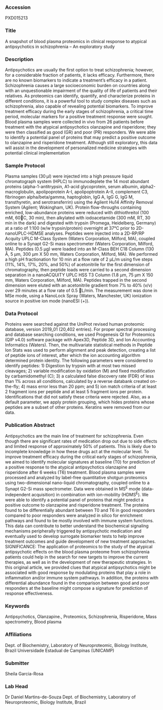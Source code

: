 ### Accession
PXD015213

### Title
A snapshot of blood plasma proteomics in clinical response to atypical antipsychotics in schizophrenia – An exploratory study

### Description
Antipsychotics are usually the first option to treat schizophrenia; however, for a considerable fraction of patients, it lacks efficacy. Furthermore, there are no known biomarkers to indicate a treatment’s efficacy in a patient. Schizophrenia causes a large socioeconomic burden on countries along with an unquestionable impairment of the quality of life of patients and their relatives. As proteomics can identify, quantify, and characterize proteins in different conditions, it is a powerful tool to study complex diseases such as schizophrenia, also capable of revealing potential biomarkers. To improve treatment efficacy during the early stages of schizophrenia, a critical time period, molecular markers for a positive treatment response were sought. Blood plasma samples were collected in vivo from 26 patients before treatment with the atypical antipsychotics olanzapine and risperidone; they were then classified as good (GR) and poor (PR) responders. We were able to identify a potential panel of proteins that may predict a positive outcome to olanzapine and risperidone treatment. Although still exploratory, this data will assist in the development of personalized medicine strategies with potential clinical implementation

### Sample Protocol
Plasma samples (30 μl) were injected into a high pressure liquid chromatograph system (HPLC) to immunodeplete the 14 most abundant proteins (alpha-1-antitrypsin, A1-acid glycoprotein, serum albumin, alpha2-macroglobulin, apolipoprotein A-I, apolipoptrotein A-II, complement C3, fibrinogen alpha/beta/gamma, haptoglobin, IgG A, IgG G, IgG M, transthyretin, and serotransferrin) using the Agilent Hu14 Affinity Removal System (Agilent; Wokingham, UK). Protein flow-throughs containing enriched, low-abundance proteins were reduced with dithiothreitol (100 mM,  60C, 30 min), then  alkylated with iodoacetamide (300 mM, RT, 30 min in the dark) and digested with trypsin (Promega, Heidelberg, Germany) at a ratio of 1:100 (w/w trypsin/protein) overnight at 37°C prior to 2D-nanoUPLC-HDMSE analyses. Peptides were injected into a 2D-RP/RP Acquity UPLC M-Class System (Waters Corporation, Milford, MA), coupled online to a Synapt G2-Si mass spectrometer (Waters Corporation, Milford, MA). Peptides (0.5 µg) were loaded into an M-Class BEH C18 Column (130 Å, 5 µm, 300 µm X 50 mm, Waters Corporation, Milford, MA). We performed a high pH fractionation for 10 min at a flow rate of 2 µL/m using five steps (11%, 14%, 17%, 20%, and 50%) of acetonitrile for the first dimension of chromatography, then peptide loads were carried to a second dimension separation in a nanoACQUITY UPLC HSS T3 Column (1.8 µm, 75 µm X 150 mm, Waters Corporation, Milford, MA). Peptides trapped in the second dimension were eluted with an acetonitrile gradient from 7% to 40% (v/v) over 29 minutes at a flow rate of 0.5 L/min. The measurement was done in MSe mode, using a NanoLock Spray (Waters, Manchester, UK) ionization source in positive ion mode (nanoESI (+)).

### Data Protocol
Proteins were searched against the UniProt revised human proteomic database, version 2019_01 (20,402 entries). For proper spectral processing and database searching conditions, we used Progenesis QI for Proteomics (QIP v4.0) software package with Apex3D, Peptide 3D, and Ion Accounting Informatics (Waters). Then, the multivariate statistical methods in Peptide Ion Stats was used to perform alignment and peak detection, creating a list of peptide ions of interest, after which the ion accounting algorithm determined protein identity. The following parameters were considered to identify peptides: 1) Digestion by trypsin with at most two missed cleavages; 2) variable modification by oxidation (M) and fixed modification by carbamidomethyl (C); 3) a calculated false discovery rate (FDR) of less than 1% across all conditions, calculated by a reverse databank created on-the-fly; 4) mass error less than 20 ppm; and 5) ion match criteria of at least 2 fragment ions per peptide and at least 5 fragment ions per protein. Identifications that did not satisfy these criteria were rejected. Also, as a default parameter, we apply protein grouping, which hides proteins whose peptides are a subset of other proteins. Keratins were removed from our data.

### Publication Abstract
Antipsychotics are the main line of treatment for schizophrenia. Even though there are significant rates of medication drop out due to side effects and limited response of approximately 50% of patients. This is likely due to incomplete knowledge in how these drugs act at the molecular level. To improve treatment efficacy during the critical early stages of schizophrenia, we aimed to identify molecular signatures at baseline (T0) for prediction of a positive response to the atypical antipsychotics olanzapine and risperidone after 6&#xa0;weeks (T6) treatment. Blood plasma samples were processed and analyzed by label-free quantitative shotgun proteomics using two-dimensional nano-liquid chromatography, coupled online to a Synapt G2-Si mass spectrometer. Data were obtained in MS<sup>E</sup> mode (data-independent acquisition) in combination with ion-mobility (HDMS<sup>E</sup>). We were able to identify a potential panel of proteins that might predict a positive outcome to olanzapine and risperidone treatment. The proteins found to be differentially abundant between T0 and T6 in good responders compared to poor responders were analyzed in silico for enrichment pathways and found to be mostly involved with immune system functions. This data can contribute to better understand the biochemical signaling mechanisms peripherally triggered by antipsychotic medication and eventually used to develop surrogate biomarker tests to help improve treatment outcomes and guide development of new treatment approaches. SIGNIFICANCE: The application of proteomics to the study of the atypical antipsychotic effects on the blood plasma proteome from schizophrenia patients could help in the search for new targets to improve the current therapies, as well as in the development of new therapeutic strategies. In this original article, we provided clues that atypical antipsychotics might be associated with good response by modulating proteins that play a role in inflammation and/or immune system pathways. In addition, the proteins with differential abundance found in the comparison between good and poor responders at the baseline might compose a signature for prediction of response effectiveness.

### Keywords
Antipsychotics, Olanzapine., Proteomics, Schizophrenia, Risperidone, Mass spectrometry, Blood plasma

### Affiliations
Dept. of Biochemistry, Laboratory of Neuroproteomic, Biology Institute, Brazil
Universidade Estadual de Campinas (UNICAMP)

### Submitter
Sheila Garcia-Rosa

### Lab Head
Dr Daniel Martins-de-Souza
Dept. of Biochemistry, Laboratory of Neuroproteomic, Biology Institute, Brazil


